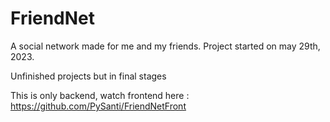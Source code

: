 # FriendNet

A social network made for me and my friends. Project started on may 29th, 2023.

Unfinished projects but in final stages

This is only backend, watch frontend here : https://github.com/PySanti/FriendNetFront
